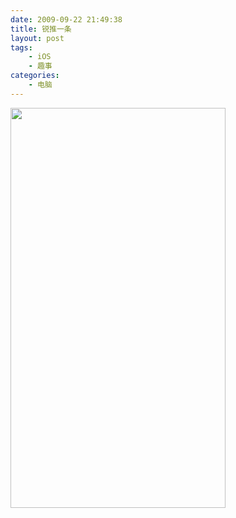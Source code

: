 ```yaml
---
date: 2009-09-22 21:49:38
title: 锐推一条
layout: post
tags:
    - iOS
    - 趣事
categories:
    - 电脑
---
```

<!--more-->

<img alt="" src="https://lh3.googleusercontent.com/-BuYPqrdOxw8/TvwtY3aTVXI/AAAAAAABios/xOLF6znCpJ8/s640/0nli7p.png" class="alignnone" width="344" height="640" />
